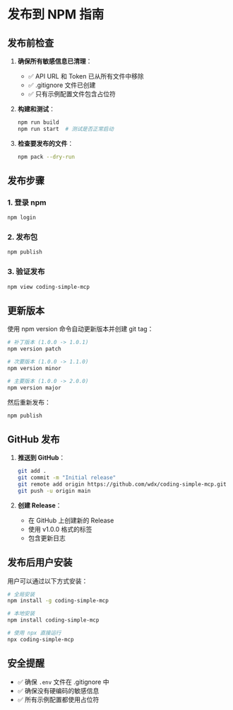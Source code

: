 # 发布到 NPM 指南

## 发布前检查

1. **确保所有敏感信息已清理**：
   - ✅ API URL 和 Token 已从所有文件中移除
   - ✅ .gitignore 文件已创建
   - ✅ 只有示例配置文件包含占位符

2. **构建和测试**：
   ```bash
   npm run build
   npm run start  # 测试是否正常启动
   ```

3. **检查要发布的文件**：
   ```bash
   npm pack --dry-run
   ```

## 发布步骤

### 1. 登录 npm
```bash
npm login
```

### 2. 发布包
```bash
npm publish
```

### 3. 验证发布
```bash
npm view coding-simple-mcp
```

## 更新版本

使用 npm version 命令自动更新版本并创建 git tag：

```bash
# 补丁版本 (1.0.0 -> 1.0.1)
npm version patch

# 次要版本 (1.0.0 -> 1.1.0) 
npm version minor

# 主要版本 (1.0.0 -> 2.0.0)
npm version major
```

然后重新发布：
```bash
npm publish
```

## GitHub 发布

1. **推送到 GitHub**：
   ```bash
   git add .
   git commit -m "Initial release"
   git remote add origin https://github.com/wdx/coding-simple-mcp.git
   git push -u origin main
   ```

2. **创建 Release**：
   - 在 GitHub 上创建新的 Release
   - 使用 v1.0.0 格式的标签
   - 包含更新日志

## 发布后用户安装

用户可以通过以下方式安装：

```bash
# 全局安装
npm install -g coding-simple-mcp

# 本地安装
npm install coding-simple-mcp

# 使用 npx 直接运行
npx coding-simple-mcp
```

## 安全提醒

- ✅ 确保 `.env` 文件在 .gitignore 中
- ✅ 确保没有硬编码的敏感信息
- ✅ 所有示例配置都使用占位符
